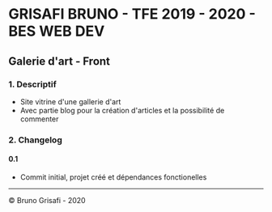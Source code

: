 # GRISAFI BRUNO - TFE 2019 - 2020 - BES WEB DEV
## Galerie d'art - Front

### 1. Descriptif
* Site vitrine d'une gallerie d'art
* Avec partie blog pour la création d'articles et la possibilité de commenter


### 2. Changelog

#### 0.1 
 * Commit initial, projet créé et dépendances fonctionelles
 
 
---
 
 &copy; Bruno Grisafi - 2020
